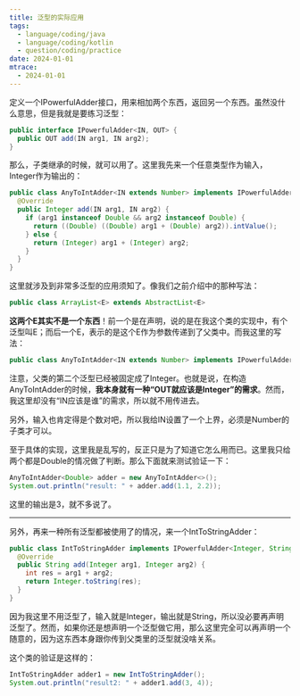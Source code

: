 ```yaml
---
title: 泛型的实际应用
tags:
  - language/coding/java
  - language/coding/kotlin
  - question/coding/practice
date: 2024-01-01
mtrace:
  - 2024-01-01
---
```

定义一个IPowerfulAdder接口，用来相加两个东西，返回另一个东西。虽然没什么意思，但是我就是要练习泛型：

```java
public interface IPowerfulAdder<IN, OUT> {
  public OUT add(IN arg1, IN arg2);
}
```

那么，子类继承的时候，就可以用了。这里我先来一个任意类型作为输入，Integer作为输出的：

```java
public class AnyToIntAdder<IN extends Number> implements IPowerfulAdder<IN, Integer> {
  @Override
  public Integer add(IN arg1, IN arg2) {
    if (arg1 instanceof Double && arg2 instanceof Double) {
      return ((Double) ((Double) arg1 + (Double) arg2)).intValue();
    } else {
      return (Integer) arg1 + (Integer) arg2;
    }
  }
}
```

这里就涉及到非常多泛型的应用须知了。像我们之前介绍中的那种写法：

```java
public class ArrayList<E> extends AbstractList<E>
```

**这两个E其实不是一个东西**！前一个是在声明，说的是在我这个类的实现中，有个泛型叫E；而后一个E，表示的是这个E作为参数传递到了父类中。而我这里的写法：

```java
public class AnyToIntAdder<IN extends Number> implements IPowerfulAdder<IN, Integer> {
```

注意，父类的第二个泛型已经被固定成了Integer。也就是说，在构造AnyToIntAdder的时候，**我本身就有一种“OUT就应该是Integer”的需求**。然而，我这里却没有“IN应该是谁”的需求，所以就不用传进去。

另外，输入也肯定得是个数对吧，所以我给IN设置了一个上界，必须是Number的子类才可以。

至于具体的实现，这里我是乱写的，反正只是为了知道它怎么用而已。这里我只给两个都是Double的情况做了判断。那么下面就来测试验证一下：

```java
AnyToIntAdder<Double> adder = new AnyToIntAdder<>();
System.out.println("result: " + adder.add(1.1, 2.2));
```

这里的输出是3，就不多说了。

---

另外，再来一种所有泛型都被使用了的情况，来一个IntToStringAdder：

```java
public class IntToStringAdder implements IPowerfulAdder<Integer, String> {
  @Override
  public String add(Integer arg1, Integer arg2) {
    int res = arg1 + arg2;
    return Integer.toString(res);
  }
}
```

因为我这里不用泛型了，输入就是Integer，输出就是String，所以没必要再声明泛型了。然而，如果你还是想声明一个泛型做它用，那么这里完全可以再声明一个随意的，因为这东西本身跟你传到父类里的泛型就没啥关系。

这个类的验证是这样的：

```java
IntToStringAdder adder1 = new IntToStringAdder();
System.out.println("result2: " + adder1.add(3, 4));
```